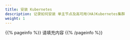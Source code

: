 ```yaml
---
title: 安装 Kubernetes
description: 记录如何安装 单主节点及高可用(HA)Kubernetes集群
weight: 1
---
```


{{% pageinfo %}}
请填充内容
{{% /pageinfo %}}

